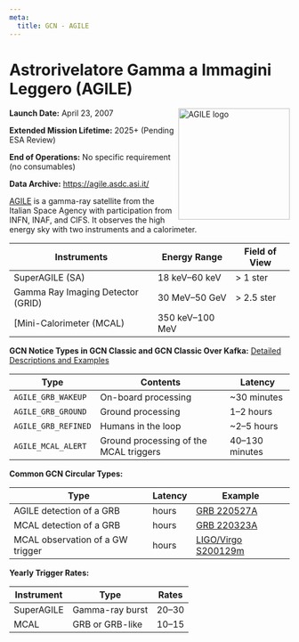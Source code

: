 ```yaml
---
meta:
  title: GCN - AGILE
---
```


# Astrorivelatore Gamma a Immagini Leggero (AGILE)

<img 
  src="/_static/img/agile-logo.png"
  width="200"
  align="right"
  alt="AGILE logo"
/>

**Launch Date:** April 23, 2007

**Extended Mission Lifetime:** 2025+ (Pending ESA Review)

**End of Operations:** No specific requirement (no consumables)

**Data Archive:**
https://agile.asdc.asi.it/

[AGILE](http://agile.rm.iasf.cnr.it/) is a gamma-ray satellite from the Italian Space Agency with participation from INFN, INAF, and CIFS. It observes the high energy sky with two instruments and a calorimeter.

| Instruments                       | Energy Range    | Field of View |
| --------------------------------- | --------------- | ------------- |
| SuperAGILE (SA)                   | 18 keV–60 keV   | &gt; 1 ster   |
| Gamma Ray Imaging Detector (GRID) | 30 MeV–50 GeV   | &gt; 2.5 ster |
| [Mini-Calorimeter (MCAL)          | 350 keV–100 MeV |               |

**GCN Notice Types in GCN Classic and GCN Classic Over Kafka:**
[Detailed Descriptions and Examples](https://gcn.gsfc.nasa.gov/agile.html)

| Type                | Contents                               | Latency        |
| ------------------- | -------------------------------------- | -------------- |
| `AGILE_GRB_WAKEUP`  | On-board processing                    | ~30 minutes    |
| `AGILE_GRB_GROUND`  | Ground processing                      | 1–2 hours      |
| `AGILE_GRB_REFINED` | Humans in the loop                     | ~2–5 hours     |
| `AGILE_MCAL_ALERT`  | Ground processing of the MCAL triggers | 40–130 minutes |

**Common GCN Circular Types:**

| Type                             | Latency | Example                                                          |
| -------------------------------- | ------- | ---------------------------------------------------------------- |
| AGILE detection of a GRB         | hours   | [GRB 220527A](https://gcn.gsfc.nasa.gov/gcn3/32129.gcn3)         |
| MCAL detection of a GRB          | hours   | [GRB 220323A](https://gcn.gsfc.nasa.gov/gcn3/31784.gcn3)         |
| MCAL observation of a GW trigger | hours   | [LIGO/Virgo S200129m](https://gcn.gsfc.nasa.gov/gcn3/26930.gcn3) |

**Yearly Trigger Rates:**

| Instrument | Type            | Rates |
| ---------- | --------------- | ----- |
| SuperAGILE | Gamma-ray burst | 20–30 |
| MCAL       | GRB or GRB-like | 10–15 |

